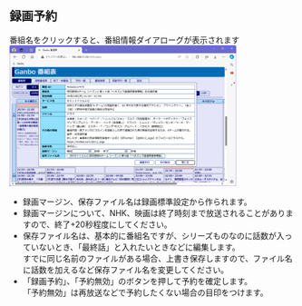 ## 録画予約
番組名をクリックすると、番組情報ダイアローグが表示されます<br>
[<img width="400" alt="番組情報ダイアローグ" src="reserved.png">](reserved.png)<br>
- 録画マージン、保存ファイル名は録画標準設定から作られます。<br>
- 録画マージンについて、NHK、映画は終了時刻まで放送されることがありますので、終了+20秒程度にしてください。<br>
- 保存ファイル名は、基本的に番組名ですが、シリーズものなのに話数が入っていないとき、「最終話」と入れたいときなどに編集します。<br>
すでに同じ名前のファイルがある場合、上書き保存しますので、ファイル名に話数を加えるなど保存ファイル名を変更してください。<br>
- 「録画予約」、「予約無効」のボタンを押して予約を確定します。<br>
「予約無効」は再放送などで予約したくない場合の目印をつけます。

